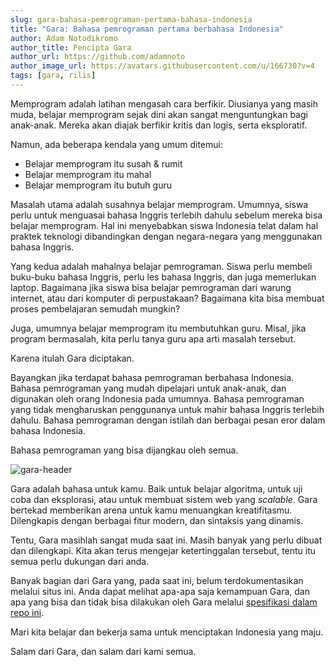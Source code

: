 ```yaml
---
slug: gara-bahasa-pemrograman-pertama-bahasa-indonesia
title: "Gara: Bahasa pemrograman pertama berbahasa Indonesia"
author: Adam Notodikromo
author_title: Pencipta Gara
author_url: https://github.com/adamnoto
author_image_url: https://avatars.githubusercontent.com/u/166730?v=4
tags: [gara, rilis]
---
```


Memprogram adalah latihan mengasah cara berfikir. Diusianya yang masih muda, belajar memprogram sejak dini akan sangat menguntungkan bagi anak-anak. Mereka akan diajak berfikir kritis dan logis, serta eksploratif.

Namun, ada beberapa kendala yang umum ditemui:

- Belajar memprogram itu susah & rumit
- Belajar memprogram itu mahal
- Belajar memprogram itu butuh guru

Masalah utama adalah susahnya belajar memprogram. Umumnya, siswa perlu untuk menguasai bahasa Inggris terlebih dahulu sebelum mereka bisa belajar memprogram. Hal ini menyebabkan siswa Indonesia telat dalam hal praktek teknologi dibandingkan dengan negara-negara yang menggunakan bahasa Inggris.

Yang kedua adalah mahalnya belajar pemrograman. Siswa perlu membeli buku-buku bahasa Inggris, perlu les bahasa Inggris, dan juga memerlukan laptop. Bagaimana jika siswa bisa belajar pemrograman dari warung internet, atau dari komputer di perpustakaan? Bagaimana kita bisa membuat proses pembelajaran semudah mungkin?

Juga, umumnya belajar memprogram itu membutuhkan guru. Misal, jika program bermasalah, kita perlu tanya guru apa arti masalah tersebut.

Karena itulah Gara diciptakan.

Bayangkan jika terdapat bahasa pemrograman berbahasa Indonesia. Bahasa pemrograman yang mudah dipelajari untuk anak-anak, dan digunakan oleh orang Indonesia pada umumnya. Bahasa pemrograman yang tidak mengharuskan penggunanya untuk mahir bahasa Inggris terlebih dahulu. Bahasa pemrograman dengan istilah dan berbagai pesan eror dalam bahasa Indonesia.

Bahasa pemrograman yang bisa dijangkau oleh semua.

![gara-header](/img/gara-header.png)

Gara adalah bahasa untuk kamu. Baik untuk belajar algoritma, untuk uji coba dan eksplorasi, atau untuk membuat sistem web yang _scalable_. Gara bertekad memberikan arena untuk kamu menuangkan kreatifitasmu. Dilengkapis dengan berbagai fitur modern, dan sintaksis yang dinamis.

Tentu, Gara masihlah sangat muda saat ini. Masih banyak yang perlu dibuat dan dilengkapi. Kita akan terus mengejar ketertinggalan tersebut, tentu itu semua perlu dukungan dari anda.

Banyak bagian dari Gara yang, pada saat ini, belum terdokumentasikan melalui situs ini. Anda dapat melihat apa-apa saja kemampuan Gara, dan apa yang bisa dan tidak bisa dilakukan oleh Gara melalui [spesifikasi dalam repo ini](https://github.com/kodegara/spec).

Mari kita belajar dan bekerja sama untuk menciptakan Indonesia yang maju.

Salam dari Gara, dan salam dari kami semua.
